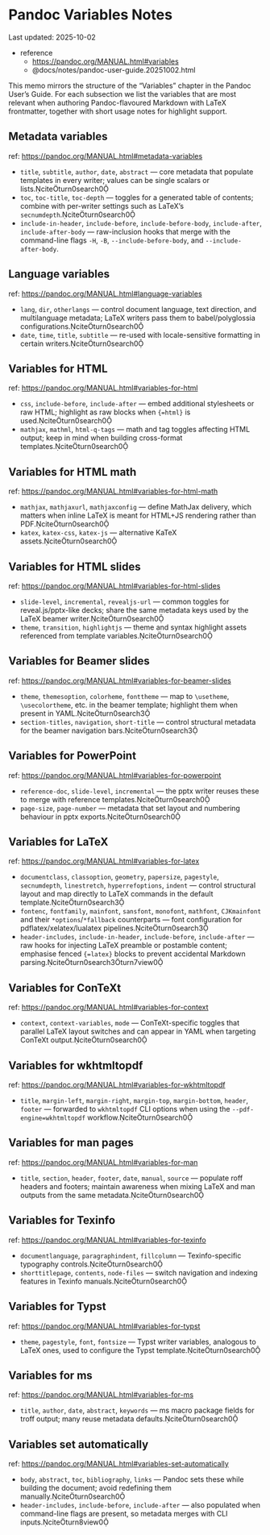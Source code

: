 # Pandoc Variables Notes

Last updated: 2025-10-02

- reference
  - https://pandoc.org/MANUAL.html#variables
  - @docs/notes/pandoc-user-guide.20251002.html

This memo mirrors the structure of the “Variables” chapter in the Pandoc User’s Guide. For each subsection we list the variables that are most relevant when authoring Pandoc-flavoured Markdown with LaTeX frontmatter, together with short usage notes for highlight support.

## Metadata variables

ref: https://pandoc.org/MANUAL.html#metadata-variables

- `title`, `subtitle`, `author`, `date`, `abstract` — core metadata that populate templates in every writer; values can be single scalars or lists.citeturn0search0
- `toc`, `toc-title`, `toc-depth` — toggles for a generated table of contents; combine with per-writer settings such as LaTeX’s `secnumdepth`.citeturn0search0
- `include-in-header`, `include-before`, `include-before-body`, `include-after`, `include-after-body` — raw-inclusion hooks that merge with the command-line flags `-H`, `-B`, `--include-before-body`, and `--include-after-body`.

## Language variables

ref: https://pandoc.org/MANUAL.html#language-variables

- `lang`, `dir`, `otherlangs` — control document language, text direction, and multilanguage metadata; LaTeX writers pass them to babel/polyglossia configurations.citeturn0search0
- `date`, `time`, `title`, `subtitle` — re-used with locale-sensitive formatting in certain writers.citeturn0search0

## Variables for HTML

ref: https://pandoc.org/MANUAL.html#variables-for-html

- `css`, `include-before`, `include-after` — embed additional stylesheets or raw HTML; highlight as raw blocks when `{=html}` is used.citeturn0search0
- `mathjax`, `mathml`, `html-q-tags` — math and tag toggles affecting HTML output; keep in mind when building cross-format templates.citeturn0search0

## Variables for HTML math

ref: https://pandoc.org/MANUAL.html#variables-for-html-math

- `mathjax`, `mathjaxurl`, `mathjaxconfig` — define MathJax delivery, which matters when inline LaTeX is meant for HTML+JS rendering rather than PDF.citeturn0search0
- `katex`, `katex-css`, `katex-js` — alternative KaTeX assets.citeturn0search0

## Variables for HTML slides

ref: https://pandoc.org/MANUAL.html#variables-for-html-slides

- `slide-level`, `incremental`, `revealjs-url` — common toggles for reveal.js/pptx-like decks; share the same metadata keys used by the LaTeX beamer writer.citeturn0search0
- `theme`, `transition`, `highlightjs` — theme and syntax highlight assets referenced from template variables.citeturn0search0

## Variables for Beamer slides

ref: https://pandoc.org/MANUAL.html#variables-for-beamer-slides

- `theme`, `themesoption`, `colorheme`, `fonttheme` — map to `\usetheme`, `\usecolortheme`, etc. in the beamer template; highlight them when present in YAML.citeturn0search3
- `section-titles`, `navigation`, `short-title` — control structural metadata for the beamer navigation bars.citeturn0search3

## Variables for PowerPoint

ref: https://pandoc.org/MANUAL.html#variables-for-powerpoint

- `reference-doc`, `slide-level`, `incremental` — the pptx writer reuses these to merge with reference templates.citeturn0search0
- `page-size`, `page-number` — metadata that set layout and numbering behaviour in pptx exports.citeturn0search0

## Variables for LaTeX

ref: https://pandoc.org/MANUAL.html#variables-for-latex

- `documentclass`, `classoption`, `geometry`, `papersize`, `pagestyle`, `secnumdepth`, `linestretch`, `hyperrefoptions`, `indent` — control structural layout and map directly to LaTeX commands in the default template.citeturn0search3
- `fontenc`, `fontfamily`, `mainfont`, `sansfont`, `monofont`, `mathfont`, `CJKmainfont` and their `*options`/`*fallback` counterparts — font configuration for pdflatex/xelatex/lualatex pipelines.citeturn0search3
- `header-includes`, `include-in-header`, `include-before`, `include-after` — raw hooks for injecting LaTeX preamble or postamble content; emphasise fenced `{=latex}` blocks to prevent accidental Markdown parsing.citeturn0search3turn7view0

## Variables for ConTeXt

ref: https://pandoc.org/MANUAL.html#variables-for-context

- `context`, `context-variables`, `mode` — ConTeXt-specific toggles that parallel LaTeX layout switches and can appear in YAML when targeting ConTeXt output.citeturn0search0

## Variables for wkhtmltopdf

ref: https://pandoc.org/MANUAL.html#variables-for-wkhtmltopdf

- `title`, `margin-left`, `margin-right`, `margin-top`, `margin-bottom`, `header`, `footer` — forwarded to `wkhtmltopdf` CLI options when using the `--pdf-engine=wkhtmltopdf` workflow.citeturn0search0

## Variables for man pages

ref: https://pandoc.org/MANUAL.html#variables-for-man

- `title`, `section`, `header`, `footer`, `date`, `manual`, `source` — populate roff headers and footers; maintain awareness when mixing LaTeX and man outputs from the same metadata.citeturn0search0

## Variables for Texinfo

ref: https://pandoc.org/MANUAL.html#variables-for-texinfo

- `documentlanguage`, `paragraphindent`, `fillcolumn` — Texinfo-specific typography controls.citeturn0search0
- `shorttitlepage`, `contents`, `node-files` — switch navigation and indexing features in Texinfo manuals.citeturn0search0

## Variables for Typst

ref: https://pandoc.org/MANUAL.html#variables-for-typst

- `theme`, `pagestyle`, `font`, `fontsize` — Typst writer variables, analogous to LaTeX ones, used to configure the Typst template.citeturn0search0

## Variables for ms

ref: https://pandoc.org/MANUAL.html#variables-for-ms

- `title`, `author`, `date`, `abstract`, `keywords` — ms macro package fields for troff output; many reuse metadata defaults.citeturn0search0

## Variables set automatically

ref: https://pandoc.org/MANUAL.html#variables-set-automatically

- `body`, `abstract`, `toc`, `bibliography`, `links` — Pandoc sets these while building the document; avoid redefining them manually.citeturn0search0
- `header-includes`, `include-before`, `include-after` — also populated when command-line flags are present, so metadata merges with CLI inputs.citeturn8view0
